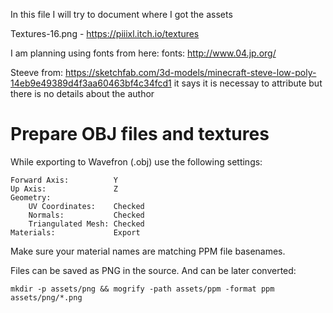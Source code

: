 In this file I will try to document where I got the assets

Textures-16.png - https://piiixl.itch.io/textures

I am planning using fonts from here:
fonts: http://www.04.jp.org/

  Steeve from: https://sketchfab.com/3d-models/minecraft-steve-low-poly-14eb9e49389d4f3aa60463bf4c34fcd1
  it says it is necessay to attribute but there is no details about the author

# Prepare OBJ files and textures

While exporting to Wavefron (.obj) use the following settings:

    Forward Axis:          Y
    Up Axis:               Z
    Geometry:
        UV Coordinates:    Checked
        Normals:           Checked
        Triangulated Mesh: Checked
    Materials:             Export

Make sure your material names are matching PPM file basenames.

Files can be saved as PNG in the source. And can be later converted:

    mkdir -p assets/png && mogrify -path assets/ppm -format ppm assets/png/*.png

